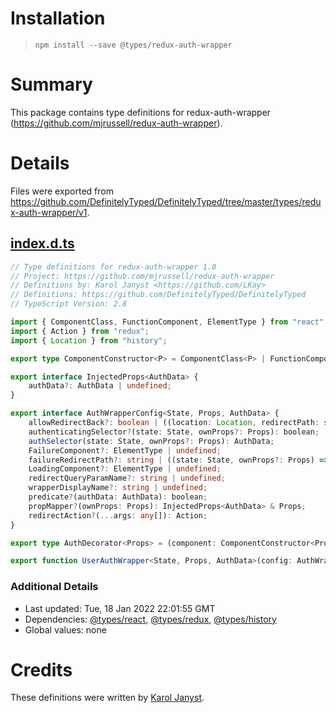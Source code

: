 # Installation
> `npm install --save @types/redux-auth-wrapper`

# Summary
This package contains type definitions for redux-auth-wrapper (https://github.com/mjrussell/redux-auth-wrapper).

# Details
Files were exported from https://github.com/DefinitelyTyped/DefinitelyTyped/tree/master/types/redux-auth-wrapper/v1.
## [index.d.ts](https://github.com/DefinitelyTyped/DefinitelyTyped/tree/master/types/redux-auth-wrapper/v1/index.d.ts)
````ts
// Type definitions for redux-auth-wrapper 1.0
// Project: https://github.com/mjrussell/redux-auth-wrapper
// Definitions by: Karol Janyst <https://github.com/LKay>
// Definitions: https://github.com/DefinitelyTyped/DefinitelyTyped
// TypeScript Version: 2.8

import { ComponentClass, FunctionComponent, ElementType } from "react";
import { Action } from "redux";
import { Location } from "history";

export type ComponentConstructor<P> = ComponentClass<P> | FunctionComponent<P>;

export interface InjectedProps<AuthData> {
    authData?: AuthData | undefined;
}

export interface AuthWrapperConfig<State, Props, AuthData> {
    allowRedirectBack?: boolean | ((location: Location, redirectPath: string) => boolean) | undefined;
    authenticatingSelector?(state: State, ownProps?: Props): boolean;
    authSelector(state: State, ownProps?: Props): AuthData;
    FailureComponent?: ElementType | undefined;
    failureRedirectPath?: string | ((state: State, ownProps?: Props) => string) | undefined;
    LoadingComponent?: ElementType | undefined;
    redirectQueryParamName?: string | undefined;
    wrapperDisplayName?: string | undefined;
    predicate?(authData: AuthData): boolean;
    propMapper?(ownProps: Props): InjectedProps<AuthData> & Props;
    redirectAction?(...args: any[]): Action;
}

export type AuthDecorator<Props> = (component: ComponentConstructor<Props>) => ComponentClass<Props>;

export function UserAuthWrapper<State, Props, AuthData>(config: AuthWrapperConfig<State, Props, AuthData>): AuthDecorator<Props>;

````

### Additional Details
 * Last updated: Tue, 18 Jan 2022 22:01:55 GMT
 * Dependencies: [@types/react](https://npmjs.com/package/@types/react), [@types/redux](https://npmjs.com/package/@types/redux), [@types/history](https://npmjs.com/package/@types/history)
 * Global values: none

# Credits
These definitions were written by [Karol Janyst](https://github.com/LKay).
